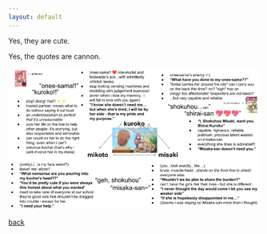 ```yaml
---
layout: default
---
```


Yes, they are cute.

Yes, the quotes are cannon.


![Tokiwadai-ot3](./assets/img/tokiwadai-ot3.png)

[back](./)
